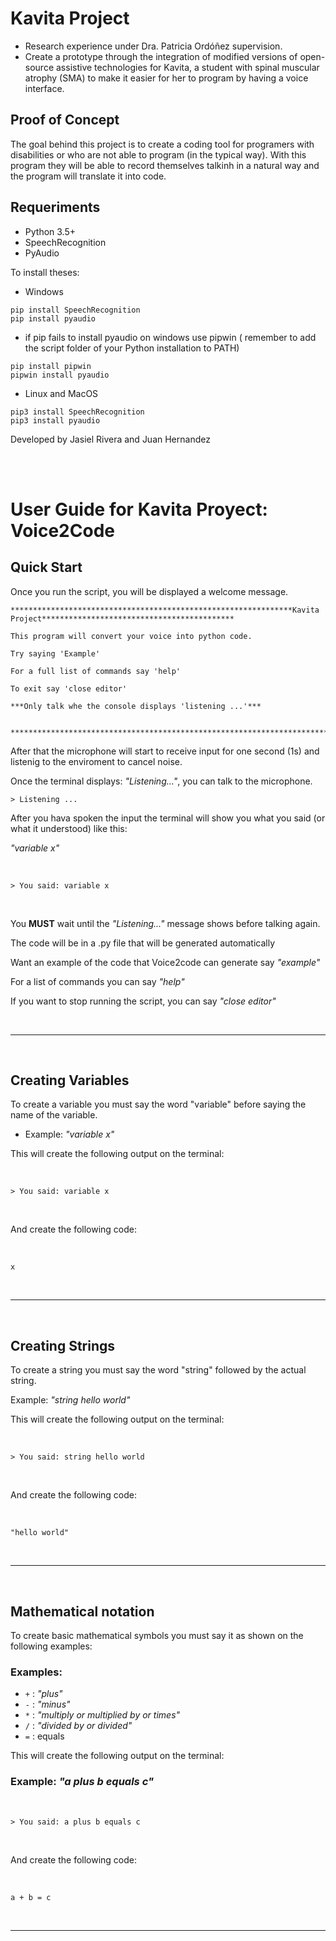 # Kavita Project 
- Research experience under Dra. Patricia Ordóñez supervision.
- Create a prototype through the integration of modified versions of open-source assistive technologies for Kavita, a student with spinal muscular atrophy (SMA) to make it easier for her to program by having a voice interface.

## Proof of Concept
The goal behind this project is to create a coding tool for programers with disabilities or who are not able to program (in the typical way). With this program they will be able to record themselves talkinh in a natural way and the program will translate it into code. 


## Requeriments
- Python 3.5+ 
- SpeechRecognition
- PyAudio

To install theses:

- Windows

```
pip install SpeechRecognition
pip install pyaudio
```
- if pip fails to install pyaudio on windows use pipwin ( remember to add the script folder of your Python installation to PATH)
```
pip install pipwin
pipwin install pyaudio
```
- Linux and MacOS
```
pip3 install SpeechRecognition
pip3 install pyaudio
```


Developed by Jasiel Rivera and Juan Hernandez

<br /> <br /> 


 # User Guide for Kavita Proyect: Voice2Code
## Quick Start
Once you run the script, you will be displayed a welcome message.
```
***************************************************************Kavita Project*******************************************

This program will convert your voice into python code.

Try saying 'Example'

For a full list of commands say 'help'

To exit say 'close editor'

***Only talk whe the console displays 'listening ...'***


************************************************************************************************************************
```

After that the microphone will start to receive input for one second 
(1s) and listenig to the enviroment to cancel noise.

Once the terminal displays: *"Listening..."*, you can talk to the 
microphone.

```
> Listening ...
```

After you hava spoken the input the terminal will show you what you 
said (or what it understood) like this:

*"variable x"*

<br /> 

```
> You said: variable x
```

<br /> 

You **MUST** wait until the *"Listening..."* message shows before talking 
again.

The code will be in a .py file that will be generated automatically 

Want an example of the code that Voice2code can generate say *"example"*

For a list of commands you can say *"help"*

If you want to stop running the script, you can say *"close editor"*

<br /> 

---

<br /> 

## Creating Variables 

To create a variable you must say the word "variable" before saying the name of the variable.

- Example: *"variable x"*

This will create the following output on the terminal:

<br /> 

```
> You said: variable x
```

<br /> 

And create the following code:

<br /> 

```
x
```

<br /> 

---

<br /> 

## Creating Strings 

To create a string you must say the word "string" followed by the 
actual string.

Example: *"string hello world"*

This will create the following output on the terminal:

<br /> 

```
> You said: string hello world
```

<br /> 

And create the following code:

<br /> 

```
"hello world"
```

<br /> 

---

<br /> 

## Mathematical notation

To create basic mathematical symbols you must say it as shown on the following examples:

### Examples:

- `+`  :  *"plus"*
- `-`  :  *"minus"*
- `*`  :  *"multiply or multiplied by or times"*
- `/`  :  *"divided by or divided"*
- `=` : equals

This will create the following output on the terminal:

### Example: *"a plus b equals c"*

<br /> 

```
> You said: a plus b equals c
```

<br /> 

And create the following code:

<br /> 

```
a + b = c
```

<br /> 

---

<br /> 

